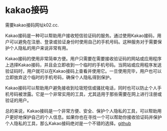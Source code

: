 # kakao接码

需要kakao接码网址k02.cc.

Kakao接码是一种可以帮助用户接收短信验证码的服务。通过使用Kakao接码，用户可以避免在注册、登录或验证身份时使用自己的手机号码。这种服务对于需要保护个人隐私的用户来说非常有用。

Kakao接码的使用非常简单方便。用户只需要在需要接收验证码的网站或应用程序上选择Kakao接码，并且会立即收到一个临时的手机号码。当网站或应用程序发送验证码时，用户就可以在Kakao接码上查看并使用它。一旦使用完毕，用户也可以立即放弃这个临时的手机号码，确保个人隐私得到保护。

Kakao接码可以帮助用户避免接收到垃圾短信或骚扰电话，同时也可以防止个人手机号码被泄露。它是一个非常实用的工具，尤其适用于那些需要在网上进行注册或验证的用户。

总的来说，Kakao接码是一个非常方便、安全、保护个人隐私的工具，可以帮助用户更好地保护自己的个人信息。如果你也在寻找一个可以帮助你接收验证码并保护个人隐私的工具，那么Kakao接码绝对是一个不错的选择。[github](https://github.com)